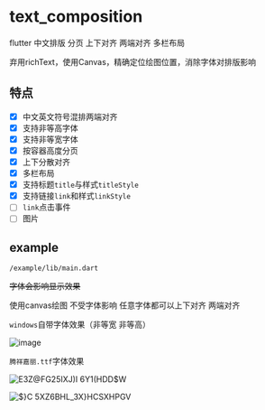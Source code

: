 # text_composition

flutter 中文排版 分页 上下对齐 两端对齐 多栏布局

弃用richText，使用Canvas，精确定位绘图位置，消除字体对排版影响

## 特点

- [x] 中文英文符号混排两端对齐
- [x] 支持非等高字体
- [x] 支持非等宽字体
- [x] 按容器高度分页
- [x] 上下分散对齐
- [x] 多栏布局
- [x] 支持标题`title`与样式`titleStyle`
- [x] 支持链接`link`和样式`linkStyle`
- [ ] `link`点击事件
- [ ] 图片

## example

`/example/lib/main.dart`

~~字体会影响显示效果~~ 

使用canvas绘图 不受字体影响 任意字体都可以上下对齐 两端对齐

`windows`自带字体效果（非等宽 非等高）

![image](https://user-images.githubusercontent.com/19526331/109809275-145a4980-7c63-11eb-8d5e-f3a8047b54f8.png)


`腾祥嘉丽.ttf`字体效果

![E3Z@FG25IXJ)I 6Y1(HDD$W](https://user-images.githubusercontent.com/19526331/109742072-5b1b5580-7c09-11eb-81d1-04e692424d35.png)


![$}C 5XZ6BHL_3X}HCSXHPGV](https://user-images.githubusercontent.com/19526331/109742094-666e8100-7c09-11eb-9c97-979a70c7222a.png)
